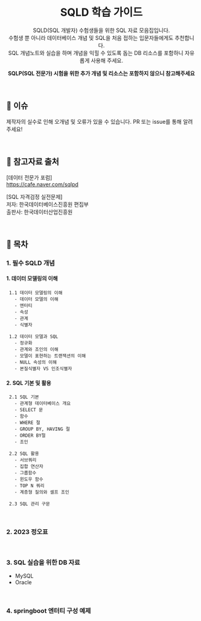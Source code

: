 <div align="center">

   
# SQLD 학습 가이드

SQLD(SQL 개발자) 수험생들을 위한 SQL 자료 모음집입니다.    
수험생 뿐 아니라 데이터베이스 개념 및 SQL을 처음 접하는 입문자들에게도 추천합니다.     
SQL 개념노트와 실습을 하며 개념을 익힐 수 있도록 돕는 DB 리소스를 포함하니 자유롭게 사용해 주세요.

**SQLP(SQL 전문가) 시험을 위한 추가 개념 및 리소스는 포함하지 않으니 참고해주세요** 

</br>

<div align="left">

   
## 🧷 이슈
제작자의 실수로 인해 오개념 및 오류가 있을 수 있습니다. 
PR 또는 issue를 통해 알려주세요!

</br> 

## 🧷 참고자료 출처
[데이터 전문가 포럼]
</br>
https://cafe.naver.com/sqlpd

[SQL 자격검정 실전문제]
</br>
저자: 한국데이터베이스진흥원 편집부
</br>
출판사: 한국데이터산업진흥원

</br>

## 🧷 목차 

### 1. 필수 SQLD 개념  

#### 1. 데이터 모델링의 이해  
   
     1.1 데이터 모델링의 이해  
       - 데이터 모델의 이해  
       - 엔터티  
       - 속성  
       - 관계  
       - 식별자  
     
     1.2 데이터 모델과 SQL  
       - 정규화  
       - 관계와 조인의 이해  
       - 모델이 표현하는 트랜잭션의 이해  
       - NULL 속성의 이해  
       - 본질식별자 VS 인조식별자  

  
#### 2. SQL 기본 및 활용  
     2.1 SQL 기본  
       - 관계형 데이터베이스 개요  
       - SELECT 문  
       - 함수  
       - WHERE 절  
       - GROUP BY, HAVING 절  
       - ORDER BY절  
       - 조인  
     
     2.2 SQL 활용  
       - 서브쿼리  
       - 집합 연산자  
       - 그룹함수  
       - 윈도우 함수  
       - TOP N 쿼리  
       - 계층형 질의와 셀프 조인  
   
     2.3 SQL 관리 구문   

</br>

### 2. 2023 정오표 
</br>

### 3. SQL 실습을 위한 DB 자료
- MySQL
- Oracle
</br>

### 4. springboot 엔터티 구성 예제
</br>

